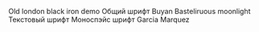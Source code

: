 Old london 
black iron demo
Общий шрифт Buyan
Basteliruous moonlight Текстовый шрифт 
Моноспэйс шрифт Garcia Marquez 